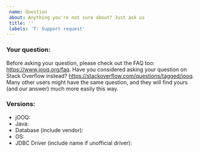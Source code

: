 ```yaml
---
 name: Question
 about: Anything you're not sure about? Just ask us
 title: ''
 labels: 'T: Support request'
---
```


### Your question:

Before asking your question, please check out the FAQ too: https://www.jooq.org/faq. Have you considered asking your question on Stack Overflow instead? https://stackoverflow.com/questions/tagged/jooq. Many other users might have the same question, and they will find yours (and our answer) much more easily this way.

### Versions:

- jOOQ:
- Java:
- Database (include vendor):
- OS:
- JDBC Driver (include name if unofficial driver):
